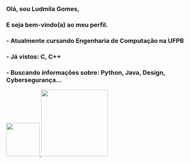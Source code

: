 ### Olá, sou Ludmila Gomes,
### E seja bem-vindo(a) ao meu perfil.
###
### - Atualmente cursando Engenharia de Computação na UFPB
### - Já vistos: C, C++
### - Buscando informações sobre: Python, Java, Design, Cybersegurança...

<div>
<a href="https://github.com/LudmilaGomes">
<img height="90em" src="https://github-readme-stats.vercel.app/api/top-langs/?username=LudmilaGomes&layout=compact&langs_count=7&theme=dracula"/>
<img height="180em" src="https://github-readme-stats.vercel.app/api?username=LudmilaGomes&show_icons=true&theme=dracula&include_all_commits=true&count_private=true"/>
</div>

<!--
**LudmilaGomes/LudmilaGomes** is a ✨ _special_ ✨ repository because its `README.md` (this file) appears on your GitHub profile.

Here are some ideas to get you started:

- 🔭 I’m currently working on ...
- 🌱 I’m currently learning ...
- 👯 I’m looking to collaborate on ...
- 🤔 I’m looking for help with ...
- 💬 Ask me about ...
- 📫 How to reach me: ...
- 😄 Pronouns: ...
- ⚡ Fun fact: ...
-->

